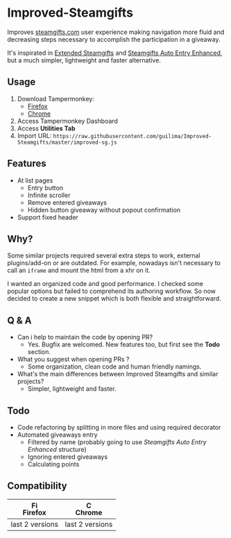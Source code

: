 # Improved-Steamgifts

Improves [steamgifts.com](https://www.steamgifts.com/) user experience making navigation more fluid and decreasing steps necessary to accomplish the participation in a giveaway.

It's inspirated in [Extended Steamgifts](https://github.com/nandee95/Extended_Steamgifts) and [Steamgifts Auto Entry Enhanced](https://greasyfork.org/en/scripts/29140-steamgifts-auto-entry-enhanced), but a much simpler, lightweight and faster alternative.

## Usage

1. Download Tampermonkey:
    - [Firefox](https://addons.mozilla.org/en-US/firefox/addon/tampermonkey/)
    - [Chrome](https://chrome.google.com/webstore/detail/tampermonkey/dhdgffkkebhmkfjojejmpbldmpobfkfo?hl=pt-BR)
2. Access Tampermonkey Dashboard
3. Access **Utilities Tab**
4. Import URL: `https://raw.githubusercontent.com/guilima/Improved-Steamgifts/master/improved-sg.js`


## Features

- At list pages
  - Entry button
  - Infinite scroller
  - Remove entered giveaways
  - Hidden button giveaway without popout confirmation
- Support fixed header


## Why?

Some similar projects required several extra steps to work, external plugins/add-on or are outdated. For example, nowadays isn't necessary to call an `iframe` and mount the html from a xhr on it.

I wanted an organized code and good performance. I checked some popular options but failed to comprehend its authoring workflow. So now decided to create a new snippet which is both flexible and straightforward.


## Q & A

- Can i help to maintain the code by opening PR?
    - Yes. Bugfix are welcomed. New features too, but first see the **Todo** section.
- What you suggest when opening PRs ?
    - Some organization, clean code and human friendly namings. 
- What's the main differences between Improved Steamgifts and similar projects?
    - Simpler, lightweight and faster.

## Todo

- Code refactoring by splitting in more files and using required decorator
- Automated giveaways entry
  - Filtered by name (probably going to use _Steamgifts Auto Entry Enhanced_ structure)
  - Ignoring entered giveaways
  - Calculating points

## Compatibility

| [<img src="https://raw.githubusercontent.com/godban/browsers-support-badges/master/src/images/firefox.png" alt="Firefox" width="16px" height="16px" />](http://godban.github.io/browsers-support-badges/)</br>Firefox | [<img src="https://raw.githubusercontent.com/godban/browsers-support-badges/master/src/images/chrome.png" alt="Chrome" width="16px" height="16px" />](http://godban.github.io/browsers-support-badges/)</br>Chrome
| --------- | --------- |
| last 2 versions| last 2 versions
